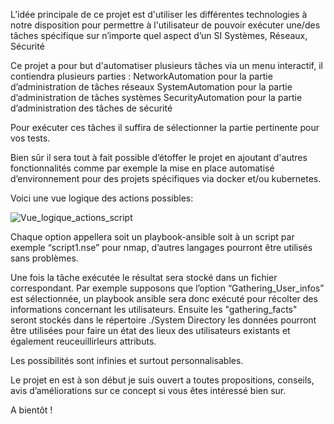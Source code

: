 L’idée principale de ce projet est d'utiliser les différentes technologies à notre disposition pour permettre à l'utilisateur de pouvoir exécuter une/des tâches spécifique sur n’importe quel aspect d’un SI Systèmes, Réseaux, Sécurité


Ce projet a pour but d'automatiser plusieurs tâches via un menu interactif, il  contiendra plusieurs parties :
NetworkAutomation pour la partie d’administration de tâches réseaux
SystemAutomation pour la partie d’administration de tâches systèmes
SecurityAutomation pour la partie d’administration des tâches de sécurité

Pour exécuter ces tâches il suffira de sélectionner la partie pertinente pour vos tests.

Bien sûr il sera tout à fait possible d’étoffer le projet en ajoutant d'autres fonctionnalités comme par exemple la mise en place automatisé d’environnement pour des projets spécifiques via docker et/ou kubernetes.

Voici une vue logique des actions possibles:

![Vue_logique_actions_script](https://user-images.githubusercontent.com/85841056/123432005-30934500-d5ca-11eb-8274-e1dbccfa1c79.png)

Chaque option appellera soit un playbook-ansible soit à un script par exemple “script1.nse” pour nmap, d’autres langages pourront être utilisés sans problèmes.

Une fois la tâche exécutée le résultat sera stocké dans un fichier correspondant.
Par exemple supposons que l’option “Gathering_User_infos”  est sélectionnée, un playbook ansible sera donc exécuté pour récolter des informations concernant les utilisateurs.
Ensuite les "gathering_facts" seront stockés dans le répertoire ./System Directory les données pourront être utilisées pour faire un état des lieux des utilisateurs existants et également reuceuillirleurs attributs.

Les possibilités sont infinies et surtout personnalisables.

Le projet en est à son début je suis ouvert a toutes propositions, conseils, avis d’améliorations sur ce
concept si vous êtes intéressé bien sur.

A bientôt !
